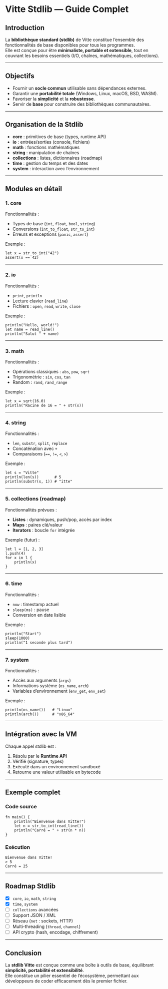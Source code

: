 # Vitte Stdlib — Guide Complet

## Introduction
La **bibliothèque standard (stdlib)** de Vitte constitue l’ensemble des fonctionnalités de base disponibles pour tous les programmes.  
Elle est conçue pour être **minimaliste, portable et extensible**, tout en couvrant les besoins essentiels (I/O, chaînes, mathématiques, collections).

---

## Objectifs
- Fournir un **socle commun** utilisable sans dépendances externes.
- Garantir une **portabilité totale** (Windows, Linux, macOS, BSD, WASM).
- Favoriser la **simplicité** et la **robustesse**.
- Servir de **base** pour construire des bibliothèques communautaires.

---

## Organisation de la Stdlib

- **core** : primitives de base (types, runtime API)
- **io** : entrées/sorties (console, fichiers)
- **math** : fonctions mathématiques
- **string** : manipulation de chaînes
- **collections** : listes, dictionnaires (roadmap)
- **time** : gestion du temps et des dates
- **system** : interaction avec l’environnement

---

## Modules en détail

### 1. core
Fonctionnalités :
- Types de base (`int`, `float`, `bool`, `string`)
- Conversions (`int_to_float`, `str_to_int`)
- Erreurs et exceptions (`panic`, `assert`)

Exemple :
```vit
let x = str_to_int("42")
assert(x == 42)
```

---

### 2. io
Fonctionnalités :
- `print`, `println`
- Lecture clavier (`read_line`)
- Fichiers : `open`, `read`, `write`, `close`

Exemple :
```vit
println("Hello, world!")
let name = read_line()
println("Salut " + name)
```

---

### 3. math
Fonctionnalités :
- Opérations classiques : `abs`, `pow`, `sqrt`
- Trigonométrie : `sin`, `cos`, `tan`
- Random : `rand`, `rand_range`

Exemple :
```vit
let x = sqrt(16.0)
println("Racine de 16 = " + str(x))
```

---

### 4. string
Fonctionnalités :
- `len`, `substr`, `split`, `replace`
- Concaténation avec `+`
- Comparaisons (`==`, `!=`, `<`, `>`)

Exemple :
```vit
let s = "Vitte"
println(len(s))       # 5
println(substr(s, 1)) # "itte"
```

---

### 5. collections (roadmap)
Fonctionnalités prévues :
- **Listes** : dynamiques, push/pop, accès par index
- **Maps** : paires clé/valeur
- **Iterators** : boucle `for` intégrée

Exemple (futur) :
```vit
let l = [1, 2, 3]
l.push(4)
for x in l {
    println(x)
}
```

---

### 6. time
Fonctionnalités :
- `now` : timestamp actuel
- `sleep(ms)` : pause
- Conversion en date lisible

Exemple :
```vit
println("Start")
sleep(1000)
println("1 seconde plus tard")
```

---

### 7. system
Fonctionnalités :
- Accès aux arguments (`args`)
- Informations système (`os_name`, `arch`)
- Variables d’environnement (`env_get`, `env_set`)

Exemple :
```vit
println(os_name())   # "Linux"
println(arch())      # "x86_64"
```

---

## Intégration avec la VM
Chaque appel stdlib est :
1. Résolu par le **Runtime API**
2. Vérifié (signature, types)
3. Exécuté dans un environnement sandboxé
4. Retourne une valeur utilisable en bytecode

---

## Exemple complet

### Code source
```vit
fn main() {
    println("Bienvenue dans Vitte!")
    let n = str_to_int(read_line())
    println("Carré = " + str(n * n))
}
```

### Exécution
```
Bienvenue dans Vitte!
> 5
Carré = 25
```

---

## Roadmap Stdlib
- [x] `core`, `io`, `math`, `string`
- [x] `time`, `system`
- [ ] `collections` avancées
- [ ] Support JSON / XML
- [ ] Réseau (`net` : sockets, HTTP)
- [ ] Multi-threading (`thread`, `channel`)
- [ ] API crypto (hash, encodage, chiffrement)

---

## Conclusion
La **stdlib Vitte** est conçue comme une boîte à outils de base, équilibrant **simplicité, portabilité et extensibilité**.  
Elle constitue un pilier essentiel de l’écosystème, permettant aux développeurs de coder efficacement dès le premier fichier.